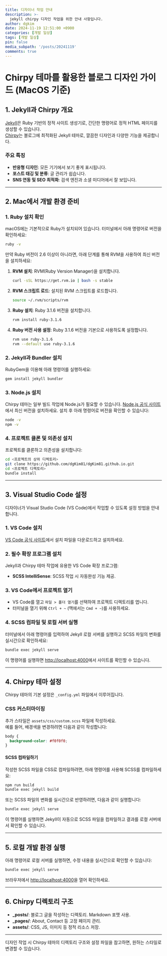 ```yaml
---
title: 디자이너 작업 안내
description: >-
  jekyll chirpy 디자인 작업을 위한 안내 사항입니다.
author: dgkim
date: 2024-11-19 12:51:00 +0900
categories: [개발 일상]
tags: [개발 일상]
pin: false
media_subpath: '/posts/20241119'
comments: true
---
```


# Chirpy 테마를 활용한 블로그 디자인 가이드 (MacOS 기준)

## 1. Jekyll과 Chirpy 개요
[Jekyll](https://jekyllrb.com/)은 Ruby 기반의 정적 사이트 생성기로, 간단한 명령어로 정적 HTML 페이지를 생성할 수 있습니다.  
[Chirpy](https://github.com/cotes2020/jekyll-theme-chirpy)는 블로그에 최적화된 Jekyll 테마로, 깔끔한 디자인과 다양한 기능을 제공합니다.

### 주요 특징
- **반응형 디자인**: 모든 기기에서 보기 좋게 표시됩니다.
- **포스트 태깅 및 분류**: 글 관리가 쉽습니다.
- **SNS 연동 및 SEO 최적화**: 검색 엔진과 소셜 미디어에서 잘 보입니다.

---

## 2. Mac에서 개발 환경 준비

### 1. Ruby 설치 확인
macOS에는 기본적으로 Ruby가 설치되어 있습니다. 터미널에서 아래 명령어로 버전을 확인하세요:
```bash
ruby -v
```

만약 Ruby 버전이 2.6 이상이 아니라면, 아래 단계를 통해 RVM을 사용하여 최신 버전을 설치하세요:

1. **RVM 설치**: RVM(Ruby Version Manager)을 설치합니다.
   ```bash
   curl -sSL https://get.rvm.io | bash -s stable
   ```

2. **RVM 스크립트 로드**: 설치된 RVM 스크립트를 로드합니다.
   ```bash
   source ~/.rvm/scripts/rvm
   ```

3. **Ruby 설치**: Ruby 3.1.6 버전을 설치합니다.
   ```bash
   rvm install ruby-3.1.6
   ```

4. **Ruby 버전 사용 설정**: Ruby 3.1.6 버전을 기본으로 사용하도록 설정합니다.
   ```bash
   rvm use ruby-3.1.6
   rvm --default use ruby-3.1.6
   ```

### 2. Jekyll과 Bundler 설치
RubyGem을 이용해 아래 명령어를 실행하세요:
```bash
gem install jekyll bundler
```

### 3. Node.js 설치
Chirpy 테마는 일부 빌드 작업에 Node.js가 필요할 수 있습니다. [Node.js 공식 사이트](https://nodejs.org/)에서 최신 버전을 설치하세요. 설치 후 아래 명령어로 버전을 확인할 수 있습니다:
```bash
node -v
npm -v
```

### 4. 프로젝트 클론 및 의존성 설치
프로젝트를 클론하고 의존성을 설치합니다:
```bash
cd <프로젝트의 상위 디렉토리>
git clone https://github.com/dgKim81/dgKim81.github.io.git
cd <프로젝트 디렉토리>
bundle install
```
---

## 3. Visual Studio Code 설정
디자이너가 Visual Studio Code (VS Code)에서 작업할 수 있도록 설정 방법을 안내합니다.

### 1. VS Code 설치
[VS Code 공식 사이트](https://code.visualstudio.com/)에서 설치 파일을 다운로드하고 설치하세요.

### 2. 필수 확장 프로그램 설치
Jekyll과 Chirpy 테마 작업에 유용한 VS Code 확장 프로그램:
- **SCSS IntelliSense**: SCSS 작업 시 자동완성 기능 제공.

### 3. VS Code에서 프로젝트 열기
- VS Code를 열고 `파일 > 폴더 열기`를 선택하여 프로젝트 디렉토리를 엽니다.
- 터미널을 열기 위해 `Ctrl + ~` (맥에서는 `Cmd + ~`)를 사용하세요.

### 4. SCSS 컴파일 및 로컬 서버 실행
터미널에서 아래 명령어를 입력하여 Jekyll 로컬 서버를 실행하고 SCSS 파일의 변화를 실시간으로 확인하세요:
```bash
bundle exec jekyll serve
```
이 명령어를 실행하면 [http://localhost:4000](http://localhost:4000)에서 사이트를 확인할 수 있습니다.

---

## 4. Chirpy 테마 설정
Chirpy 테마의 기본 설정은 `_config.yml` 파일에서 이루어집니다.


### CSS 커스터마이징
추가 스타일은 `assets/css/custom.scss` 파일에 작성하세요.  
예를 들어, 배경색을 변경하려면 다음과 같이 작성합니다:
```scss
body {
  background-color: #f0f0f0;
}
```

#### SCSS 컴파일하기
작성한 SCSS 파일을 CSS로 컴파일하려면, 아래 명령어를 사용해 SCSS를 컴파일하세요:
```bash
npm run build
bundle exec jekyll build
```

또는 SCSS 파일의 변화를 실시간으로 반영하려면, 다음과 같이 실행합니다:
```bash
bundle exec jekyll serve
```
이 명령어를 실행하면 Jekyll이 자동으로 SCSS 파일을 컴파일하고 결과를 로컬 서버에서 확인할 수 있습니다.

---

## 5. 로컬 개발 환경 실행
아래 명령어로 로컬 서버를 실행하면, 수정 내용을 실시간으로 확인할 수 있습니다:
```bash
bundle exec jekyll serve
```
브라우저에서 [http://localhost:4000](http://localhost:4000)을 열어 확인하세요.

---

## 6. Chirpy 디렉토리 구조
- **_posts/**: 블로그 글을 작성하는 디렉토리. Markdown 포맷 사용.
- **_pages/**: About, Contact 등 고정 페이지 관리.
- **assets/**: CSS, JS, 이미지 등 정적 리소스 저장.

---

디자인 작업 시 Chirpy 테마의 디렉토리 구조와 설정 파일을 참고하면, 원하는 스타일로 변경할 수 있습니다.

